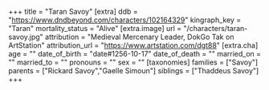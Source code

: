 +++
title = "Taran Savoy"
[extra]
ddb = "https://www.dndbeyond.com/characters/102164329"
kingraph_key = "Taran"
mortality_status = "Alive"
[extra.image]
url = "/characters/taran-savoy.jpg"
attribution = "Medieval Mercenary Leader, DokGo Tak on ArtStation"
attribution_url = "https://www.artstation.com/dgt88"
[extra.cha]
age = ""
date_of_birth = "date#1256-10-17"
date_of_death = ""
married_on = ""
married_to = ""
pronouns = ""
sex = ""
[taxonomies]
families = ["Savoy"]
parents = ["Rickard Savoy","Gaelle Simoun"]
siblings = ["Thaddeus Savoy"]
+++

